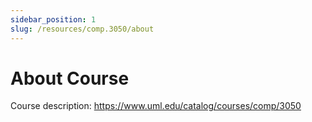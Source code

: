 ```yaml
---
sidebar_position: 1
slug: /resources/comp.3050/about
---
```


# About Course

Course description: https://www.uml.edu/catalog/courses/comp/3050